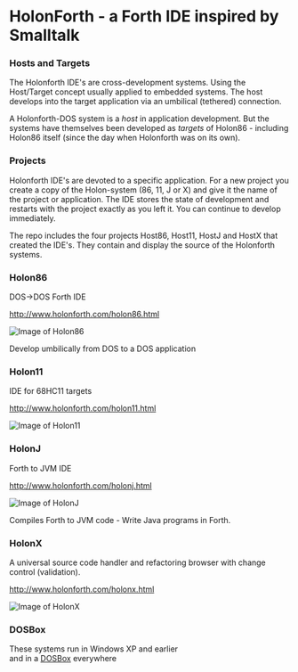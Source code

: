 # HolonForth - a Forth IDE inspired by Smalltalk

### Hosts and Targets
The Holonforth IDE's are cross-development systems. Using the Host/Target concept usually applied to embedded systems. 
The host develops into the target application via an umbilical (tethered) connection. 

A Holonforth-DOS system is a *host* in application development. But the systems have themselves been developed as *targets* of Holon86 - including Holon86 itself (since the day when Holonforth was on its own). 

### Projects
Holonforth IDE's are devoted to a specific application. For a new project you create a copy of the Holon-system (86, 11, J or X) and give it the name of the project or application. The IDE stores the state of development and restarts with the project exactly as you left it. You can continue to develop immediately.

The repo includes the four projects Host86, Host11, HostJ and HostX that created the IDE's. They contain and display the source of the Holonforth systems.


### Holon86 
DOS->DOS Forth IDE

http://www.holonforth.com/holon86.html

![Image of Holon86](https://www.holonforth.com/images/holon86.gif)
  
Develop umbilically from DOS to a DOS application 

### Holon11 
IDE for 68HC11 targets

http://www.holonforth.com/holon11.html 

![Image of Holon11](https://www.holonforth.com/images/holon11.gif) 

### HolonJ
Forth to JVM IDE

http://www.holonforth.com/holonj.html

![Image of HolonJ](https://www.holonforth.com/images/holonj.gif)
  
Compiles Forth to JVM code - Write Java programs in Forth.

### HolonX
A universal source code handler and refactoring browser with change control (validation).

http://www.holonforth.com/holonx.html

![Image of HolonX](https://www.holonforth.com/images/holonx.gif)

### DOSBox

These systems run in Windows XP and earlier  
and in a [DOSBox](https://www.dosbox.com/wiki) everywhere

